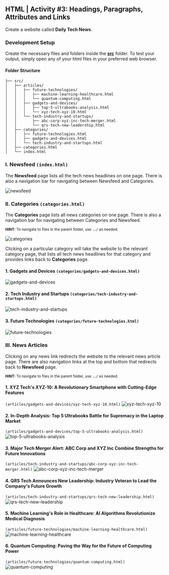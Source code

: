 ## HTML | Activity #3: Headings, Paragraphs, Attributes and Links
Create a website called **Daily Tech News**.


### Development Setup
Create the necessary files and folders inside the [**src**](/src) folder.
To test your output, simply open any of your html files in your preferred web browser.

#### Folder Structure
```shell
├── src/
│   ├── articles/
│   │   ├── future-technologies/
│   │   │   ├── machine-learning-healthcare.html
│   │   │   └── quantum-computing.html
│   │   ├── gadgets-and-devices/
│   │   │   ├── top-5-ultrabooks-analysis.html
│   │   │   └── xyz-tech-xyz-10.html
│   │   └── tech-industry-and-startups/
│   │       ├── abc-corp-xyz-inc-tech-merger.html
│   │       └── qrs-tech-new-leadership.html
│   ├── categories/
│   │   ├── future-technologies.html
│   │   ├── gadgets-and-devices.html
│   │   └── tech-industry-and-startups.html
│   ├── categories.html
│   └── index.html
```

### I. Newsfeed `(index.html)`
The **Newsfeed** page lists all the tech news headlines on one page.
There is also a navigation bar for navigating between Newsfeed and Categories.

![newsfeed](assets/html-03--01-newsfeed.jpg)


### II. Categories `(categories.html)`
The **Categories** page lists all news categories on one page.
There is also a navigation bar for navigating between Categories and Newsfeed.

<small>
<b>HINT:</b> To navigate to files in the parent folder, use <b><code>../</code></b> as needed.
</small>

![categories](assets/html-03--02-categories.jpg)

Clicking on a particular category will take the website to the relevant category page,
that lists all tech news headlines for that category and provides links back to **Categories** page.

#### 1. Gadgets and Devices `(categories/gadgets-and-devices.html)`
![gadgets-and-devices](assets/html-03--03-gadgets-and-devices.jpg)

#### 2. Tech Industry and Startups `(categories/tech-industry-and-startups.html)`
![tech-industry-and-startups](assets/html-03--04-tech-industry-and-startups.jpg)

#### 3. Future Technologies `(categories/future-technologies.html)`
![future-technologies](assets/html-03--05-future-technologies.jpg)


### III. News Articles
Clicking on any news link redirects the website to the relevant news article page.
There are also navigation links at the top and bottom that redirects back to **Newsfeed** page.

<small>
<b>HINT:</b> To navigate to files in the parent folder, use <b><code>../</code></b> as needed.
</small>

#### 1. XYZ Tech's XYZ-10: A Revolutionary Smartphone with Cutting-Edge Features
`(articles/gadgets-and-devices/xyz-tech-xyz-10.html)`
![xyz-tech-xyz-10](assets/html-03--06-xyz-tech-xyz-10.jpg)

#### 2. In-Depth Analysis: Top 5 Ultrabooks Battle for Supremacy in the Laptop Market
`(articles/gadgets-and-devices/top-5-ultrabooks-analysis.html)`
![top-5-ultrabooks-analysis](assets/html-03--07-top-5-ultrabooks-analysis.jpg)

#### 3. Major Tech Merger Alert: ABC Corp and XYZ Inc Combine Strengths for Future Innovations
`(articles/tech-industry-and-startups/abc-corp-xyz-inc-tech-merger.html)`
![abc-corp-xyz-inc-tech-merger](assets/html-03--08-abc-corp-xyz-inc-tech-merger.jpg)

#### 4. QRS Tech Announces New Leadership: Industry Veteran to Lead the Company's Future Growth
`(articles/tech-industry-and-startups/qrs-tech-new-leadership.html)`
![qrs-tech-new-leadership](assets/html-03--09-qrs-tech-new-leadership.jpg)

#### 5. Machine Learning's Role in Healthcare: AI Algorithms Revolutionize Medical Diagnosis
`(articles/future-technologies/machine-learning-healthcare.html)`
![machine-learning-healthcare](assets/html-03--10-machine-learning-healthcare.jpg)

#### 6. Quantum Computing: Paving the Way for the Future of Computing Power
`(articles/future-technologies/quantum-computing.html)`
![quantum-computing](assets/html-03--11-quantum-computing.jpg)
